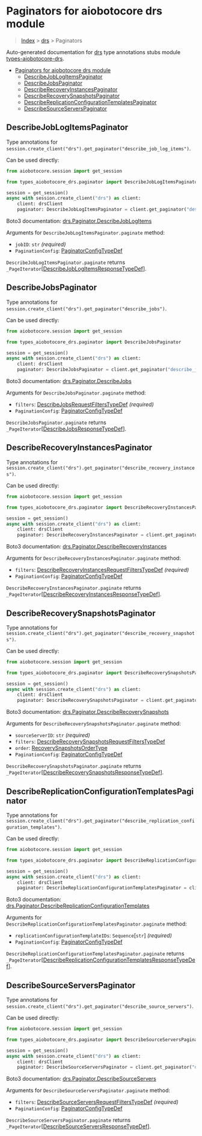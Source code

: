 <a id="paginators-for-aiobotocore-drs-module"></a>

# Paginators for aiobotocore drs module

> [Index](..) > [drs](.) > Paginators

Auto-generated documentation for
[drs](https://boto3.amazonaws.com/v1/documentation/api/latest/reference/services/drs.html#drs)
type annotations stubs module
[types-aiobotocore-drs](https://pypi.org/project/types-aiobotocore-drs/).

- [Paginators for aiobotocore drs module](#paginators-for-aiobotocore-drs-module)
  - [DescribeJobLogItemsPaginator](#describejoblogitemspaginator)
  - [DescribeJobsPaginator](#describejobspaginator)
  - [DescribeRecoveryInstancesPaginator](#describerecoveryinstancespaginator)
  - [DescribeRecoverySnapshotsPaginator](#describerecoverysnapshotspaginator)
  - [DescribeReplicationConfigurationTemplatesPaginator](#describereplicationconfigurationtemplatespaginator)
  - [DescribeSourceServersPaginator](#describesourceserverspaginator)

<a id="describejoblogitemspaginator"></a>

## DescribeJobLogItemsPaginator

Type annotations for
`session.create_client("drs").get_paginator("describe_job_log_items")`.

Can be used directly:

```python
from aiobotocore.session import get_session

from types_aiobotocore_drs.paginator import DescribeJobLogItemsPaginator

session = get_session()
async with session.create_client("drs") as client:
    client: drsClient
    paginator: DescribeJobLogItemsPaginator = client.get_paginator("describe_job_log_items")
```

Boto3 documentation:
[drs.Paginator.DescribeJobLogItems](https://boto3.amazonaws.com/v1/documentation/api/latest/reference/services/drs.html#drs.Paginator.DescribeJobLogItems)

Arguments for `DescribeJobLogItemsPaginator.paginate` method:

- `jobID`: `str` *(required)*
- `PaginationConfig`:
  [PaginatorConfigTypeDef](./type_defs.md#paginatorconfigtypedef)

`DescribeJobLogItemsPaginator.paginate` returns
`_PageIterator`\[[DescribeJobLogItemsResponseTypeDef](./type_defs.md#describejoblogitemsresponsetypedef)\].

<a id="describejobspaginator"></a>

## DescribeJobsPaginator

Type annotations for
`session.create_client("drs").get_paginator("describe_jobs")`.

Can be used directly:

```python
from aiobotocore.session import get_session

from types_aiobotocore_drs.paginator import DescribeJobsPaginator

session = get_session()
async with session.create_client("drs") as client:
    client: drsClient
    paginator: DescribeJobsPaginator = client.get_paginator("describe_jobs")
```

Boto3 documentation:
[drs.Paginator.DescribeJobs](https://boto3.amazonaws.com/v1/documentation/api/latest/reference/services/drs.html#drs.Paginator.DescribeJobs)

Arguments for `DescribeJobsPaginator.paginate` method:

- `filters`:
  [DescribeJobsRequestFiltersTypeDef](./type_defs.md#describejobsrequestfilterstypedef)
  *(required)*
- `PaginationConfig`:
  [PaginatorConfigTypeDef](./type_defs.md#paginatorconfigtypedef)

`DescribeJobsPaginator.paginate` returns
`_PageIterator`\[[DescribeJobsResponseTypeDef](./type_defs.md#describejobsresponsetypedef)\].

<a id="describerecoveryinstancespaginator"></a>

## DescribeRecoveryInstancesPaginator

Type annotations for
`session.create_client("drs").get_paginator("describe_recovery_instances")`.

Can be used directly:

```python
from aiobotocore.session import get_session

from types_aiobotocore_drs.paginator import DescribeRecoveryInstancesPaginator

session = get_session()
async with session.create_client("drs") as client:
    client: drsClient
    paginator: DescribeRecoveryInstancesPaginator = client.get_paginator("describe_recovery_instances")
```

Boto3 documentation:
[drs.Paginator.DescribeRecoveryInstances](https://boto3.amazonaws.com/v1/documentation/api/latest/reference/services/drs.html#drs.Paginator.DescribeRecoveryInstances)

Arguments for `DescribeRecoveryInstancesPaginator.paginate` method:

- `filters`:
  [DescribeRecoveryInstancesRequestFiltersTypeDef](./type_defs.md#describerecoveryinstancesrequestfilterstypedef)
  *(required)*
- `PaginationConfig`:
  [PaginatorConfigTypeDef](./type_defs.md#paginatorconfigtypedef)

`DescribeRecoveryInstancesPaginator.paginate` returns
`_PageIterator`\[[DescribeRecoveryInstancesResponseTypeDef](./type_defs.md#describerecoveryinstancesresponsetypedef)\].

<a id="describerecoverysnapshotspaginator"></a>

## DescribeRecoverySnapshotsPaginator

Type annotations for
`session.create_client("drs").get_paginator("describe_recovery_snapshots")`.

Can be used directly:

```python
from aiobotocore.session import get_session

from types_aiobotocore_drs.paginator import DescribeRecoverySnapshotsPaginator

session = get_session()
async with session.create_client("drs") as client:
    client: drsClient
    paginator: DescribeRecoverySnapshotsPaginator = client.get_paginator("describe_recovery_snapshots")
```

Boto3 documentation:
[drs.Paginator.DescribeRecoverySnapshots](https://boto3.amazonaws.com/v1/documentation/api/latest/reference/services/drs.html#drs.Paginator.DescribeRecoverySnapshots)

Arguments for `DescribeRecoverySnapshotsPaginator.paginate` method:

- `sourceServerID`: `str` *(required)*
- `filters`:
  [DescribeRecoverySnapshotsRequestFiltersTypeDef](./type_defs.md#describerecoverysnapshotsrequestfilterstypedef)
- `order`:
  [RecoverySnapshotsOrderType](./literals.md#recoverysnapshotsordertype)
- `PaginationConfig`:
  [PaginatorConfigTypeDef](./type_defs.md#paginatorconfigtypedef)

`DescribeRecoverySnapshotsPaginator.paginate` returns
`_PageIterator`\[[DescribeRecoverySnapshotsResponseTypeDef](./type_defs.md#describerecoverysnapshotsresponsetypedef)\].

<a id="describereplicationconfigurationtemplatespaginator"></a>

## DescribeReplicationConfigurationTemplatesPaginator

Type annotations for
`session.create_client("drs").get_paginator("describe_replication_configuration_templates")`.

Can be used directly:

```python
from aiobotocore.session import get_session

from types_aiobotocore_drs.paginator import DescribeReplicationConfigurationTemplatesPaginator

session = get_session()
async with session.create_client("drs") as client:
    client: drsClient
    paginator: DescribeReplicationConfigurationTemplatesPaginator = client.get_paginator("describe_replication_configuration_templates")
```

Boto3 documentation:
[drs.Paginator.DescribeReplicationConfigurationTemplates](https://boto3.amazonaws.com/v1/documentation/api/latest/reference/services/drs.html#drs.Paginator.DescribeReplicationConfigurationTemplates)

Arguments for `DescribeReplicationConfigurationTemplatesPaginator.paginate`
method:

- `replicationConfigurationTemplateIDs`: `Sequence`\[`str`\] *(required)*
- `PaginationConfig`:
  [PaginatorConfigTypeDef](./type_defs.md#paginatorconfigtypedef)

`DescribeReplicationConfigurationTemplatesPaginator.paginate` returns
`_PageIterator`\[[DescribeReplicationConfigurationTemplatesResponseTypeDef](./type_defs.md#describereplicationconfigurationtemplatesresponsetypedef)\].

<a id="describesourceserverspaginator"></a>

## DescribeSourceServersPaginator

Type annotations for
`session.create_client("drs").get_paginator("describe_source_servers")`.

Can be used directly:

```python
from aiobotocore.session import get_session

from types_aiobotocore_drs.paginator import DescribeSourceServersPaginator

session = get_session()
async with session.create_client("drs") as client:
    client: drsClient
    paginator: DescribeSourceServersPaginator = client.get_paginator("describe_source_servers")
```

Boto3 documentation:
[drs.Paginator.DescribeSourceServers](https://boto3.amazonaws.com/v1/documentation/api/latest/reference/services/drs.html#drs.Paginator.DescribeSourceServers)

Arguments for `DescribeSourceServersPaginator.paginate` method:

- `filters`:
  [DescribeSourceServersRequestFiltersTypeDef](./type_defs.md#describesourceserversrequestfilterstypedef)
  *(required)*
- `PaginationConfig`:
  [PaginatorConfigTypeDef](./type_defs.md#paginatorconfigtypedef)

`DescribeSourceServersPaginator.paginate` returns
`_PageIterator`\[[DescribeSourceServersResponseTypeDef](./type_defs.md#describesourceserversresponsetypedef)\].
